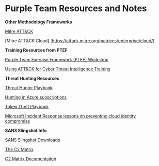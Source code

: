 # Purple Team Resources and Notes

**Other Methodology Frameworks**

[Mitre ATT&CK](https://attack.mitre.org/)

[Mitre ATT&CK Cloud] (https://attack.mitre.org/matrices/enterprise/cloud/)

**Training Resources from PTEF**

[Purple Team Exercise Framework (PTEF) Workshop](https://www.scythe.io/library/ptef-workshop)

[Using ATT&CK for Cyber Threat Intelligence Training](https://attack.mitre.org/resources/training/cti/)

**Threat Hunting Resources**

[Threat Hunter Playbook](https://github.com/OTRF/ThreatHunter-Playbook)

[Hunting in Azure subscriptions](https://techcommunity.microsoft.com/t5/microsoft-security-experts-blog/hunting-in-azure-subscriptions/ba-p/4125875)

[Token Theft Playbook](https://learn.microsoft.com/en-us/security/operations/token-theft-playbook)

[Microsoft Incident Response lessons on preventing cloud identity compromise](https://www.microsoft.com/en-us/security/blog/2023/12/05/microsoft-incident-response-lessons-on-preventing-cloud-identity-compromise/)


**SANS Slingshot Info**

[SANS Slingshot Downloads](https://www.sans.org/tools/slingshot/)

[The C2 Matrix](https://www.thec2matrix.com/)

[C2 Matrix Documentation](https://howto.thec2matrix.com/)


